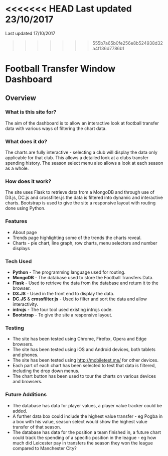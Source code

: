 <<<<<<< HEAD
Last updated 23/10/2017
=======
Last updated 17/10/2017
>>>>>>> 555b7a65b0fe256e8b524938d32a4f136d7786b1

# Football Transfer Window Dashboard

## Overview

### What is this site for?
The aim of the dashboard is to allow an interactive look at football transfer data with various ways of filtering the chart data.

### What does it do?
The charts are fully interactive - selecting a club will display the data only applicable for that club. This allows a detailed look 
at a clubs transfer spending history. 
The season select menu also allows a look at each season as a whole. 

### How does it work?
The site uses Flask to retrieve data from a MongoDB and through use of D3.js, DC.js and crossfilter.js the data is filtered into dynamic and interactive charts.
  Bootstrap is used to give the site a responsive layout with routing done using Python.

### Features
- About page
- Trends page highlighting some of the trends the charts reveal.
- Charts - pie chart, line graph, row charts, menu selectors and number displays

### Tech Used
- **Python** - The programming language used for routing.
- **MongoDB** - The database used to store the Football Transfers Data.
- **Flask** - Used to retrieve the data from the database and return it to the browser.
- **D3.JS** - Used in the front end to display the data.
- **DC.JS** & **crossfilter.js** - Used to filter and sort the data and allow interactivity.
- **introjs** - The tour tool used existing introjs code.
- **Bootstrap** - To give the site a responsive layout.

### Testing
- The site has been tested using Chrome, Firefox, Opera and Edge browsers.
- The site has been tested using iOS and Android devices, both tablets and phones. 
- The site has been tested using http://mobiletest.me/ for other devices. 
- Each part of each chart has been selected to test that data is filtered, including the drop down menus.
- The chart button has been used to tour the charts on various devices and browsers.

### Future Additions
- The database has data for player values, a player value tracker could be added. 
- A further data box could include the highest value transfer - eg Pogba in a box with his value, season select would show
the highest value transfer of that season. 
- The database has data for the position a team finished in, a future chart could track the spending of a specific position 
in the league - eg how much did Leicester pay in transfers the season they won the league compared to Manchester City?
